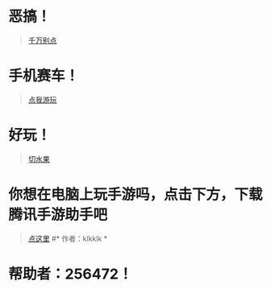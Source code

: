 # 恶搞！
> [千万别点](https://theklkklk.github.io/千万别点.vbs)
# 手机赛车！
> [点我游玩](http://h.4399.com/play/194955.htm)
# 好玩！
> [切水果](http://www.yyyweb.com/demo/fruit-ninja/index.html)
# 你想在电脑上玩手游吗，点击下方，下载腾讯手游助手吧
> [点这里](http://gamedown.jiamianjia.com/)
#* 作者：klkklk *
# 帮助者：256472！
